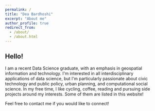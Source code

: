 ```yaml
---
permalink: /
title: "Dea Bardhoshi"
excerpt: "About me"
author_profile: true
redirect_from: 
  - /about/
  - /about.html
---
```


## Hello!

I am a recent Data Science graduate, with an emphasis in geospatial information and technology.  I'm interested in all interdisciplinary applications of data science, but I'm particularly passionate about civic technology and public policy, urban planning, and computational social science. In my free time, I like cycling, coffee, reading and pursuing side projects around my interests. Some of them are listed in this website!


Feel free to contact me if you would like to connect!